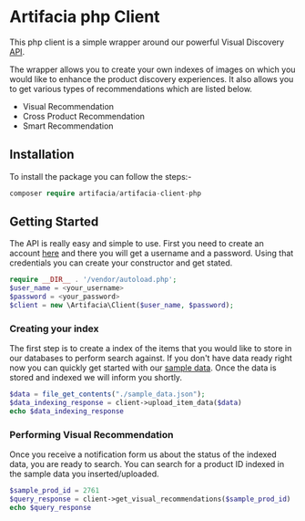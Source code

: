# Artifacia php Client

This php client is a simple wrapper around our powerful Visual Discovery [API](http://docs.artifacia.com/).

The wrapper allows you to create your own indexes of images on which you would like to enhance the product discovery experiences. It also allows you to get various types of recommendations which are listed below.

* Visual Recommendation
* Cross Product Recommendation
* Smart Recommendation

## Installation

To install the package you can follow the steps:-

```php
composer require artifacia/artifacia-client-php
```

## Getting Started

The API is really easy and simple to use. First you need to create an account [here]() and there you will get a username and a password. Using that credentials you can create your constructor and get stated. 

```php
require __DIR__ . '/vendor/autoload.php';
$user_name = <your_username>
$password = <your_password>
$client = new \Artifacia\Client($user_name, $password);
```

### Creating your index
The first step is to create a index of the items that you would like to store in our databases to perform search against. If you don't have data ready right now you can quickly get started with our [sample data](). Once the data is stored and indexed we will inform you shortly.

```php
$data = file_get_contents("./sample_data.json");
$data_indexing_response = client->upload_item_data($data)
echo $data_indexing_response
```

### Performing Visual Recommendation
Once you receive a notification form us about the status of the indexed data, you are ready to search.
You can search for a product ID indexed in the sample data you inserted/uploaded.

```php
$sample_prod_id = 2761
$query_response = client->get_visual_recommendations($sample_prod_id)
echo $query_response
```
